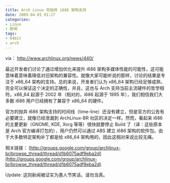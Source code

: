 ```yaml
---
title: Arch Linux 将抛弃 i686 架构支持
date: 2009-04-01 01:27
categories:
- Linux
- 新闻
tags:
- 64bit
- arch
---
```


via： <http://www.archlinux.org/news/440/>

最近开发者们讨论了通过增加优化来提升 i686
架构多媒体性能的可能性，这可能意味着意味着降低对旧架构的兼容性。就像大家可能听说的那样，讨论的结果是专注于
x86\_64 架构的支持。总的来说，开发者们认为 x86\_64
架构已经足够成熟，完全可以保证这个决定的正确性，并且，这也与 Arch
支持当前主流硬件的哲学相符。x86\_64 起源于 2002 年（相对的，i686 起源于
1995 年），我们相信我们大多数 i686 用户已经拥有了兼容于 x86\_64 的硬件。

官方的抛弃 i686
架构支持的时间线（time-line）还没有建立，但是官方的公告有必要建立，就像已经泄漏到
ArchLinux-BR 社区的决定一样。然而，看起来 i686 的主要更新（GNOME, KDE,
Xorg 等等）很快就要停止 Build 了（译：这些原本是 Arch
官方编译打包的），用户仍然可以通过 ABS 建立 i686
架构的软件包。由于大多数特定架构补丁都是给 x86\_64
架构用的，因此这相对来说比较无痛。

相关链接： 
[http://groups.google.com/group/archlinux-br/browse_thread/thread/d1b6075adf9eba2d](http://groups.google.com/group/archlinux-br/browse_thread/thread/d1b6075adf9eba2d)

Update: 这则新闻被证实为愚人节笑话，请勿当真。

